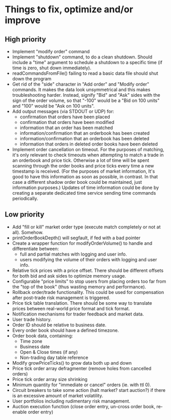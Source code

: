 # Things to fix, optimize and/or improve

## High priority

* Implement "modify order" command
* Implement "shutdown" command, to do a clean shutdown. Should include a "time" argument to schedule a shutdown to a specific time (if time is zero, shut down immediately).
* readCommandsFromFile() failing to read a basic data file should shut down the program
* Get rid of the "side" character in "Add order" and "Modify order" commands. It makes the data look unsymmetrical and this makes troubleshooting harder. Instead, signify "Bid" and "Ask" sides with the sign of the order volume, so that "-100" would be a "Bid on 100 units" and "100" would be "Ask on 100 units".
* Add output messages (via STDOUT or UDP) for:
  + confirmation that orders have been placed
  + confirmation that orders have been modified
  + information that an order has been matched
  + information/confirmation that an orderbook has been created
  + information/confirmation that an orderbook has been deleted
  + information that orders in deleted order books have been deleted
* Implement order cancellation on timeout. For the purposes of matching, it's only relevant to check timeouts when attempting to match a trade in an orderbook and price tick. Otherwise a lot of time will be spent scanning through the order books and price ticks every time a new timestamp is received. (For the purposes of market information, It's good to have this information as soon as possible, in contrast. In that case a different shadow order book could be maintained, just information purposes.) Updates of time information could be done by creating a separate dedicated time service sending time commands periodically. 

## Low priority

* Add "fill or kill" market order type (execute match completely or not at all). Somehow.
* printOrderBookDepth() will segfault, if fed with a bad pointer
* Create a wrapper function for modifyOrderVolume() to handle and differentiate between:
  + full and partial matches with logging and user info.
  + users modifying the volume of their orders with logging and user info.
* Relative tick prices with a price offset. There should be different offsets for both bid and ask sides to optimize memory usage.
* Configurable "price limits" to stop users from placing orders too far from the "top of the book" (thus wasting memory and performance).
* Rollback order/trade functionality. This could be used for compensation after post-trade risk management is triggered.
* Price tick table translation. There should be some way to translate prices between real-world price format and tick format.
* Notification mechanisms for trader feedback and market data.
* User trade history.
* Order ID should be relative to business date.
* Every order book should have a defined timezone.
* Order book data, containing:
  + Time zone
  + Business date
  + Open & Close times (if any)
  + Non-trading day table reference
* Modify growPriceTicks() to grow data both up and down
* Price tick order array defragmenter (remove holes from cancelled orders)
* Price tick order array size shrinking
* Minimum quantity for "immediate or cancel" orders (ie. with ttl 0).
* Circuit breakers to take some action (halt market? start auction?) if there is an excessive amount of market volatility.
* User portfolios including rudimentary risk management.
* Auction execution function (close order entry, un-cross order book, re-enable order entry)
